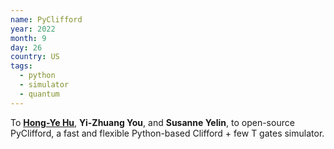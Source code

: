 ```yaml
---
name: PyClifford
year: 2022
month: 9
day: 26
country: US
tags:
  - python
  - simulator
  - quantum 
---
```

To **[Hong-Ye Hu](https://twitter.com/hongyehu1)**, **Yi-Zhuang You**, and **Susanne Yelin**, to open-source PyClifford, a fast and flexible Python-based Clifford + few T gates simulator.
